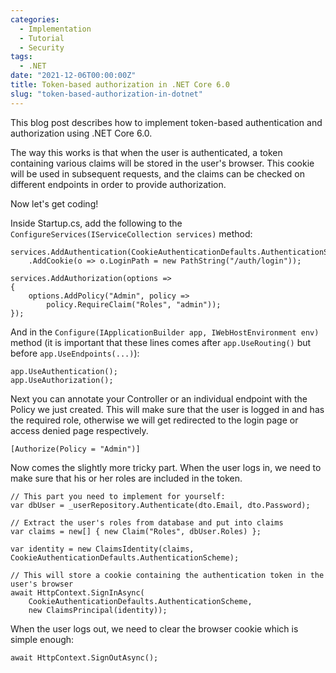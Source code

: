 ```yaml
---
categories:
  - Implementation
  - Tutorial
  - Security
tags:
  - .NET
date: "2021-12-06T00:00:00Z"
title: Token-based authorization in .NET Core 6.0
slug: "token-based-authorization-in-dotnet"
---
```


This blog post describes how to implement token-based authentication and authorization using .NET Core 6.0.

The way this works is that when the user is authenticated, a token containing various claims will be stored in the user's browser.
This cookie will be used in subsequent requests, and the claims can be checked on different endpoints in order to provide authorization.

Now let's get coding!

Inside Startup.cs, add the following to the `ConfigureServices(IServiceCollection services)` method:

```
services.AddAuthentication(CookieAuthenticationDefaults.AuthenticationScheme)
    .AddCookie(o => o.LoginPath = new PathString("/auth/login"));

services.AddAuthorization(options =>
{
    options.AddPolicy("Admin", policy =>
        policy.RequireClaim("Roles", "admin"));
});
```

And in the `Configure(IApplicationBuilder app, IWebHostEnvironment env)` method (it is important that these lines comes after `app.UseRouting()` but before `app.UseEndpoints(...)`):

```
app.UseAuthentication();
app.UseAuthorization();
```

Next you can annotate your Controller or an individual endpoint with the Policy we just created. This will make sure that the user is logged in and has the required role, otherwise we will get redirected to the login page or access denied page respectively.

```
[Authorize(Policy = "Admin")]
```

Now comes the slightly more tricky part. When the user logs in, we need to make sure that his or her roles are included in the token.

```
// This part you need to implement for yourself:
var dbUser = _userRepository.Authenticate(dto.Email, dto.Password);

// Extract the user's roles from database and put into claims
var claims = new[] { new Claim("Roles", dbUser.Roles) };

var identity = new ClaimsIdentity(claims, CookieAuthenticationDefaults.AuthenticationScheme);

// This will store a cookie containing the authentication token in the user's browser
await HttpContext.SignInAsync(
    CookieAuthenticationDefaults.AuthenticationScheme, 
    new ClaimsPrincipal(identity));
```

When the user logs out, we need to clear the browser cookie which is simple enough:

```
await HttpContext.SignOutAsync();
```
